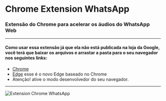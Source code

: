 # Chrome Extension WhatsApp
### Extensão do Chrome para acelerar os áudios do WhatsApp Web
******
#### Como usar essa extensão já que ela não está publicada na loja da Google, você terá que baixar os arquivos e arrastar a pasta para o seu navegador nos seguintes links:
* [Chrome](https://chrome://extensions/)
* [Edge](https://edge://extensions/) esse é o novo Edge baseado no Chrome
* Atenção! ative o modo desenvolvedor do seu navegador. 
******
![Extension Chrome WhatsApp](https://github.com/r-santtos/Today-I-Learned/blob/master/Chrome-Extension-master/extension.jpg?raw=true?raw=true "Extension Chrome WhatsApp")
